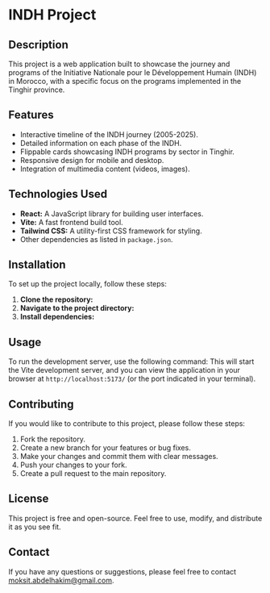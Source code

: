 # INDH Project

## Description

This project is a web application built to showcase the journey and programs of the Initiative Nationale pour le Développement Humain (INDH) in Morocco, with a specific focus on the programs implemented in the Tinghir province.

## Features

*   Interactive timeline of the INDH journey (2005-2025).
*   Detailed information on each phase of the INDH.
*   Flippable cards showcasing INDH programs by sector in Tinghir.
*   Responsive design for mobile and desktop.
*   Integration of multimedia content (videos, images).

## Technologies Used

*   **React:** A JavaScript library for building user interfaces.
*   **Vite:** A fast frontend build tool.
*   **Tailwind CSS:** A utility-first CSS framework for styling.
*   Other dependencies as listed in `package.json`.

## Installation

To set up the project locally, follow these steps:

1.  **Clone the repository:**
2.  **Navigate to the project directory:**
3.  **Install dependencies:**

## Usage

To run the development server, use the following command:
This will start the Vite development server, and you can view the application in your browser at `http://localhost:5173/` (or the port indicated in your terminal).

## Contributing

If you would like to contribute to this project, please follow these steps:

1.  Fork the repository.
2.  Create a new branch for your features or bug fixes.
3.  Make your changes and commit them with clear messages.
4.  Push your changes to your fork.
5.  Create a pull request to the main repository.

## License

This project is free and open-source. Feel free to use, modify, and distribute it as you see fit. 

## Contact

If you have any questions or suggestions, please feel free to contact moksit.abdelhakim@gmail.com.
